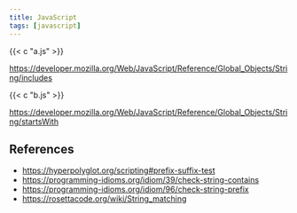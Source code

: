 ```yaml
---
title: JavaScript
tags: [javascript]
---
```


{{< c "a.js" >}}

<https://developer.mozilla.org/Web/JavaScript/Reference/Global_Objects/String/includes>

{{< c "b.js" >}}

<https://developer.mozilla.org/Web/JavaScript/Reference/Global_Objects/String/startsWith>

## References

- <https://hyperpolyglot.org/scripting#prefix-suffix-test>
- <https://programming-idioms.org/idiom/39/check-string-contains>
- <https://programming-idioms.org/idiom/96/check-string-prefix>
- <https://rosettacode.org/wiki/String_matching>
